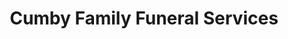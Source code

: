 ---
title: "Cumby Family Funeral Services"
url: /archdale/cumby-family-funeral-services/
shop: Bestattungen
---